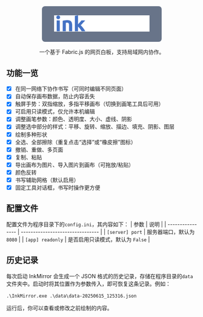 <div style="padding: 24px 32px;background-color: rgba(55, 71, 99,0.75);border-radius: 8px;width: 50%;margin: 16px calc(25% - 32px);">
<img src="./static/InkMirror-LOGO-20250613-white.png" alt="InkMirror" />
</div>
<div style="text-align:center;">一个基于 Fabric.js 的网页白板，支持局域网内协作。</div>

## 功能一览
- [x] 在同一网络下协作书写（可同时编辑不同页面）
- [x] 自动保存画布数据，防止内容丢失
- [x] 触屏手势：双指缩放，多指平移画布（切换到画笔工具后可用）
- [x] 可启用只读模式，仅允许本机编辑
- [x] 调整画笔参数：颜色、透明度、大小、虚线、阴影
- [x] 调整选中部分的样式：平移、旋转、缩放、描边、填充、阴影、图层
- [x] 绘制多种形状
- [x] 全选、全部擦除（重复点击“选择”或“橡皮擦”图标）
- [x] 撤销、重做、多页面
- [x] 复制、粘贴
- [x] 导出画布为图片、导入图片到画布（可拖放/粘贴）
- [x] 颜色反转
- [x] 书写辅助网格（默认启用）
- [x] 固定工具对话框，书写时操作更方便
## 配置文件
配置文件为程序目录下的`config.ini`，其内容如下：
| 参数             | 说明                             |
| ---------------- | -------------------------------- |
| `[server] port`  | 服务器端口，默认为 `8080`        |
| `[app] readonly` | 是否启用只读模式，默认为 `False` |
## 历史记录
每次启动 InkMirror 会生成一个 JSON 格式的历史记录，存储在程序目录的`data`文件夹中。启动时将其位置作为参数传入，即可恢复这条记录。例如：
```
.\InkMirror.exe .\data\data-20250615_125316.json
```
运行后，你可以查看或修改之前绘制的内容。
